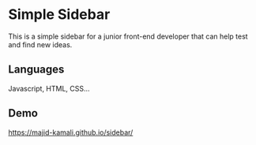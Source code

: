 # Simple Sidebar
This is a simple sidebar for a junior front-end developer that can help test and find new ideas.


## Languages
Javascript, HTML, CSS...


## Demo
https://majid-kamali.github.io/sidebar/

